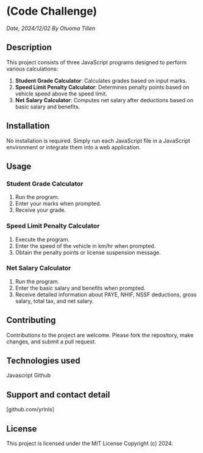 # (Code Challenge)
_Date, 2024/12/02
By Otuoma Tillen_

## Description
This project consists of three JavaScript programs designed to perform various calculations:

1. **Student Grade Calculator**: Calculates grades based on input marks.
2. **Speed Limit Penalty Calculator**: Determines penalty points based on vehicle speed above the speed limit.
3. **Net Salary Calculator**: Computes net salary after deductions based on basic salary and benefits.

## Installation
No installation is required. Simply run each JavaScript file in a JavaScript environment or integrate them into a web application.

## Usage

### Student Grade Calculator
1. Run the program.
2. Enter your marks when prompted.
3. Receive your grade.
   
### Speed Limit Penalty Calculator
1. Execute the program.
2. Enter the speed of the vehicle in km/hr when prompted.
3. Obtain the penalty points or license suspension message.
   
### Net Salary Calculator
1. Run the program.
2. Enter the basic salary and benefits when prompted.
3. Receive detailed information about PAYE, NHIF, NSSF deductions, gross salary, total tax, and net salary.
   
## Contributing
Contributions to the project are welcome. Please fork the repository, make changes, and submit a pull request.

## Technologies used
Javascript Github

## Support and contact detail
[github.com/yrlnls]

## License
This project is licensed under the MIT License Copyright (c) 2024.
